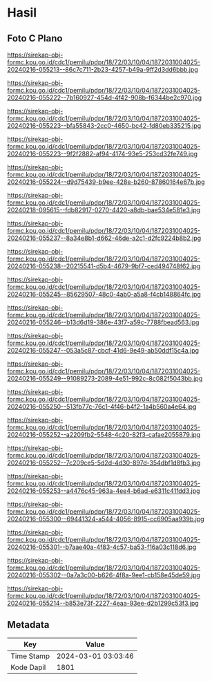 # Hasil

## Foto C Plano

https://sirekap-obj-formc.kpu.go.id/cdc1/pemilu/pdpr/18/72/03/10/04/1872031004025-20240216-055213--86c7c711-2b23-4257-b49a-9ff2d3dd6bbb.jpg

https://sirekap-obj-formc.kpu.go.id/cdc1/pemilu/pdpr/18/72/03/10/04/1872031004025-20240216-055222--7b160927-454d-4f42-908b-f6344be2c970.jpg

https://sirekap-obj-formc.kpu.go.id/cdc1/pemilu/pdpr/18/72/03/10/04/1872031004025-20240216-055223--bfa55843-2cc0-4650-bc42-fd80eb335215.jpg

https://sirekap-obj-formc.kpu.go.id/cdc1/pemilu/pdpr/18/72/03/10/04/1872031004025-20240216-055223--9f2f2882-af94-4174-93e5-253cd32fe749.jpg

https://sirekap-obj-formc.kpu.go.id/cdc1/pemilu/pdpr/18/72/03/10/04/1872031004025-20240216-055224--d9d75439-b9ee-428e-b260-87860164e67b.jpg

https://sirekap-obj-formc.kpu.go.id/cdc1/pemilu/pdpr/18/72/03/10/04/1872031004025-20240218-095615--fdb82917-0270-4420-a8db-bae534e581e3.jpg

https://sirekap-obj-formc.kpu.go.id/cdc1/pemilu/pdpr/18/72/03/10/04/1872031004025-20240216-055237--8a34e8b1-d662-46de-a2c1-d2fc9224b8b2.jpg

https://sirekap-obj-formc.kpu.go.id/cdc1/pemilu/pdpr/18/72/03/10/04/1872031004025-20240216-055238--20215541-d5b4-4679-9bf7-ced494748f62.jpg

https://sirekap-obj-formc.kpu.go.id/cdc1/pemilu/pdpr/18/72/03/10/04/1872031004025-20240216-055245--85629507-48c0-4ab0-a5a8-f4cb148864fc.jpg

https://sirekap-obj-formc.kpu.go.id/cdc1/pemilu/pdpr/18/72/03/10/04/1872031004025-20240216-055246--b13d6d19-386e-43f7-a59c-7788fbead563.jpg

https://sirekap-obj-formc.kpu.go.id/cdc1/pemilu/pdpr/18/72/03/10/04/1872031004025-20240216-055247--053a5c87-cbcf-41d6-9e49-ab50ddf15c4a.jpg

https://sirekap-obj-formc.kpu.go.id/cdc1/pemilu/pdpr/18/72/03/10/04/1872031004025-20240216-055249--91089273-2089-4e51-992c-8c082f5043bb.jpg

https://sirekap-obj-formc.kpu.go.id/cdc1/pemilu/pdpr/18/72/03/10/04/1872031004025-20240216-055250--513fb77c-76c1-4f46-b4f2-1a4b560a4e64.jpg

https://sirekap-obj-formc.kpu.go.id/cdc1/pemilu/pdpr/18/72/03/10/04/1872031004025-20240216-055252--a2209fb2-5548-4c20-82f3-cafae2055879.jpg

https://sirekap-obj-formc.kpu.go.id/cdc1/pemilu/pdpr/18/72/03/10/04/1872031004025-20240216-055252--7c209ce5-5d2d-4d30-897d-354dbf1d8fb3.jpg

https://sirekap-obj-formc.kpu.go.id/cdc1/pemilu/pdpr/18/72/03/10/04/1872031004025-20240216-055253--a4476c45-963a-4ee4-b6ad-e6311c41fdd3.jpg

https://sirekap-obj-formc.kpu.go.id/cdc1/pemilu/pdpr/18/72/03/10/04/1872031004025-20240216-055300--69441324-a544-4056-8915-cc6905aa939b.jpg

https://sirekap-obj-formc.kpu.go.id/cdc1/pemilu/pdpr/18/72/03/10/04/1872031004025-20240216-055301--b7aae40a-4f83-4c57-ba53-f16a03c118d6.jpg

https://sirekap-obj-formc.kpu.go.id/cdc1/pemilu/pdpr/18/72/03/10/04/1872031004025-20240216-055302--0a7a3c00-b626-4f8a-9ee1-cb158e45de59.jpg

https://sirekap-obj-formc.kpu.go.id/cdc1/pemilu/pdpr/18/72/03/10/04/1872031004025-20240216-055214--b853e73f-2227-4eaa-93ee-d2b1299c53f3.jpg


## Metadata

| Key        | Value               |
| ---------- | ------------------- |
| Time Stamp | 2024-03-01 03:03:46 |
| Kode Dapil | 1801                |



